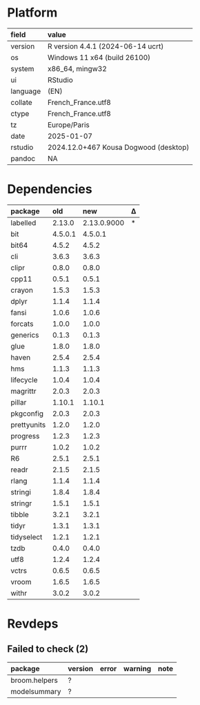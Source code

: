 # Platform

|field    |value                                 |
|:--------|:-------------------------------------|
|version  |R version 4.4.1 (2024-06-14 ucrt)     |
|os       |Windows 11 x64 (build 26100)          |
|system   |x86_64, mingw32                       |
|ui       |RStudio                               |
|language |(EN)                                  |
|collate  |French_France.utf8                    |
|ctype    |French_France.utf8                    |
|tz       |Europe/Paris                          |
|date     |2025-01-07                            |
|rstudio  |2024.12.0+467 Kousa Dogwood (desktop) |
|pandoc   |NA                                    |

# Dependencies

|package     |old     |new         |Δ  |
|:-----------|:-------|:-----------|:--|
|labelled    |2.13.0  |2.13.0.9000 |*  |
|bit         |4.5.0.1 |4.5.0.1     |   |
|bit64       |4.5.2   |4.5.2       |   |
|cli         |3.6.3   |3.6.3       |   |
|clipr       |0.8.0   |0.8.0       |   |
|cpp11       |0.5.1   |0.5.1       |   |
|crayon      |1.5.3   |1.5.3       |   |
|dplyr       |1.1.4   |1.1.4       |   |
|fansi       |1.0.6   |1.0.6       |   |
|forcats     |1.0.0   |1.0.0       |   |
|generics    |0.1.3   |0.1.3       |   |
|glue        |1.8.0   |1.8.0       |   |
|haven       |2.5.4   |2.5.4       |   |
|hms         |1.1.3   |1.1.3       |   |
|lifecycle   |1.0.4   |1.0.4       |   |
|magrittr    |2.0.3   |2.0.3       |   |
|pillar      |1.10.1  |1.10.1      |   |
|pkgconfig   |2.0.3   |2.0.3       |   |
|prettyunits |1.2.0   |1.2.0       |   |
|progress    |1.2.3   |1.2.3       |   |
|purrr       |1.0.2   |1.0.2       |   |
|R6          |2.5.1   |2.5.1       |   |
|readr       |2.1.5   |2.1.5       |   |
|rlang       |1.1.4   |1.1.4       |   |
|stringi     |1.8.4   |1.8.4       |   |
|stringr     |1.5.1   |1.5.1       |   |
|tibble      |3.2.1   |3.2.1       |   |
|tidyr       |1.3.1   |1.3.1       |   |
|tidyselect  |1.2.1   |1.2.1       |   |
|tzdb        |0.4.0   |0.4.0       |   |
|utf8        |1.2.4   |1.2.4       |   |
|vctrs       |0.6.5   |0.6.5       |   |
|vroom       |1.6.5   |1.6.5       |   |
|withr       |3.0.2   |3.0.2       |   |

# Revdeps

## Failed to check (2)

|package       |version |error |warning |note |
|:-------------|:-------|:-----|:-------|:----|
|broom.helpers |?       |      |        |     |
|modelsummary  |?       |      |        |     |


